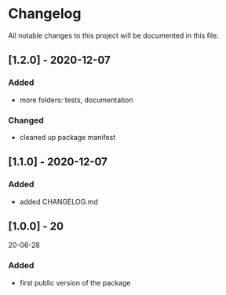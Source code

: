 # Changelog
All notable changes to this project will be documented in this file.

## [1.2.0] - 2020-12-07
### Added
- more folders: tests, documentation

### Changed
- cleaned up package manifest

## [1.1.0] - 2020-12-07
### Added
- added CHANGELOG.md

## [1.0.0] - 2020-06-28
### Added
- first public version of the package